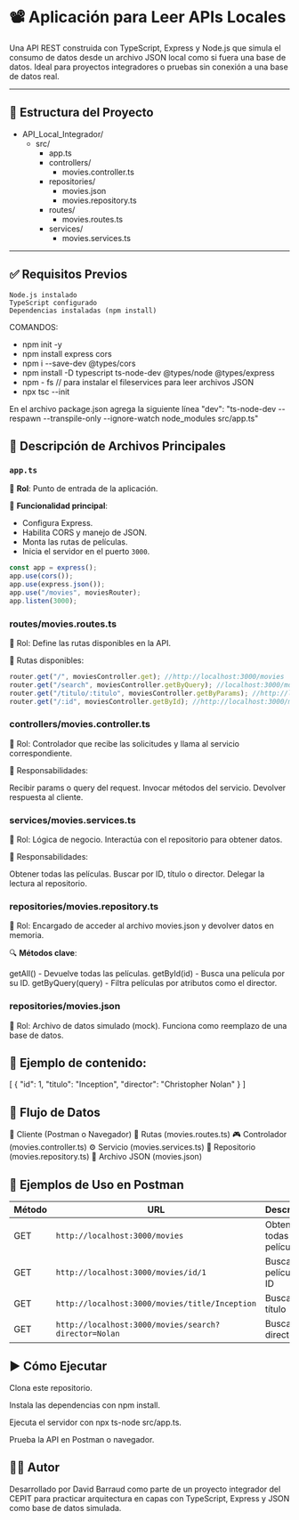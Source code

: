# 📽️ Aplicación para Leer APIs Locales

Una API REST construida con TypeScript, Express y Node.js que simula el consumo de datos desde un archivo JSON local como si fuera una base de datos. Ideal para proyectos integradores o pruebas sin conexión a una base de datos real.

---
## 📁 Estructura del Proyecto

- API_Local_Integrador/
    - src/
        - app.ts
        - controllers/
            - movies.controller.ts
        - repositories/
            - movies.json
            - movies.repository.ts
        - routes/
            - movies.routes.ts
        - services/
            - movies.services.ts

---
## ✅ Requisitos Previos
    Node.js instalado
    TypeScript configurado
    Dependencias instaladas (npm install)

COMANDOS:
- npm init -y
- npm install express cors
- npm i --save-dev @types/cors
- npm install -D typescript ts-node-dev @types/node @types/express
- npm - fs // para instalar el fileservices para leer archivos JSON
- npx tsc --init

En el archivo package.json agrega la siguiente línea
"dev": "ts-node-dev --respawn --transpile-only --ignore-watch node_modules src/app.ts"

## 🚀 Descripción de Archivos Principales

### `app.ts`  
📌 **Rol**: Punto de entrada de la aplicación.

🔧 **Funcionalidad principal**:
- Configura Express.
- Habilita CORS y manejo de JSON.
- Monta las rutas de películas.
- Inicia el servidor en el puerto `3000`.

```ts
const app = express();
app.use(cors());
app.use(express.json());
app.use("/movies", moviesRouter);
app.listen(3000); 
```

### routes/movies.routes.ts
📌 Rol: Define las rutas disponibles en la API.

📍 Rutas disponibles:
```ts
router.get("/", moviesController.get); //http://localhost:3000/movies
router.get("/search", moviesController.getByQuery); //localhost:3000/movies/search?director=Nolan
router.get("/titulo/:titulo", moviesController.getByParams); //http://localhost:3000/movies/titulo/Inception
router.get("/:id", moviesController.getById); //http://localhost:3000/movies/8r9s0t1u-2v3w-4x5y-6z7a-8b9c0d1e2f3g
```

### controllers/movies.controller.ts
📌 Rol: Controlador que recibe las solicitudes y llama al servicio correspondiente.

🔄 Responsabilidades:

Recibir params o query del request.
Invocar métodos del servicio.
Devolver respuesta al cliente.

### services/movies.services.ts
📌 Rol: Lógica de negocio. Interactúa con el repositorio para obtener datos.

🔧 Responsabilidades:

Obtener todas las películas.
Buscar por ID, título o director.
Delegar la lectura al repositorio.

### repositories/movies.repository.ts
📌 Rol: Encargado de acceder al archivo movies.json y devolver datos en memoria.

🔍 **Métodos clave**:

getAll() - Devuelve todas las películas.
getById(id) - Busca una película por su ID.
getByQuery(query) - Filtra películas por atributos como el director.

### repositories/movies.json
📌 Rol: Archivo de datos simulado (mock). Funciona como reemplazo de una base de datos.

## 📄 Ejemplo de contenido:

[
  {
    "id": 1,
    "titulo": "Inception",
    "director": "Christopher Nolan"
  }
]

## 🔁 Flujo de Datos
🧑 Cliente (Postman o Navegador)
🔗 Rutas (movies.routes.ts)
🎮 Controlador (movies.controller.ts)
⚙️ Servicio (movies.services.ts)
📁 Repositorio (movies.repository.ts)
📄 Archivo JSON (movies.json)

## 🧪 Ejemplos de Uso en Postman
| Método | URL                                                  | Descripción                 |
| ------ | ---------------------------------------------------- | --------------------------- |
| GET    | `http://localhost:3000/movies`                       | Obtener todas las películas |
| GET    | `http://localhost:3000/movies/id/1`                  | Buscar película por ID      |
| GET    | `http://localhost:3000/movies/title/Inception`       | Buscar por título           |
| GET    | `http://localhost:3000/movies/search?director=Nolan` | Buscar por director         |


## ▶️ Cómo Ejecutar
Clona este repositorio.

Instala las dependencias con npm install.

Ejecuta el servidor con npx ts-node src/app.ts.

Prueba la API en Postman o navegador.

## 🧑‍💻 Autor
Desarrollado por David Barraud como parte de un proyecto integrador del CEPIT para practicar arquitectura en capas con TypeScript, Express y JSON como base de datos simulada. 